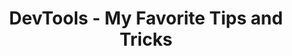 ---
categories:
- webdev
- tips
- javascript
- productivity
external_url: https://dev.to/atapas/devtools-my-favorite-tips-and-tricks-32c7
shared: true
slug: devtools-my-favorite-tips-and-tr
time: 2019-05-31 13:43:10
title: DevTools - My Favorite Tips and Tricks
toread: true
---